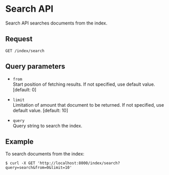 # Search API

Search API searches documents from the index.

## Request

```text
GET /index/search
```

## Query parameters

- `from`  
Start position of fetching results. If not specified, use default value. [default: 0]

- `limit`  
Limitation of amount that document to be returned. If not specified, use default value. [default: 10]

- `query`  
Query string to search the index.

## Example

To search documents from the index:

```text
$ curl -X GET 'http://localhost:8000/index/search?query=search&from=0&limit=10'
```
